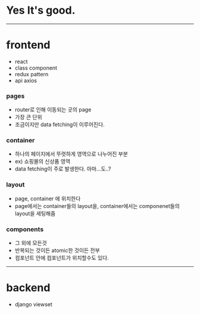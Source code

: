 # Yes It's good.

---

# frontend

- react
- class component
- redux pattern
- api axios

### pages

- router로 인해 이동되는 곳의 page
- 가장 큰 단위
- 조금이지만 data fetching이 이루어진다.

### container

- 하나의 페이지에서 뚜렷하게 영역으로 나누어진 부분
- ex) 쇼핑몰의 신상품 영역
- data fetching이 주로 발생한다. 아마...도..?

### layout

- page, container 에 위치한다
- page에서는 container들의 layout을, container에서는 componenet들의 layout을 세팅해줌

### components

- 그 외에 모든것
- 반복되는 것이든 atomic한 것이든 전부
- 컴포넌트 안에 컴포넌트가 위치할수도 있다.

---

# backend

- django viewset
